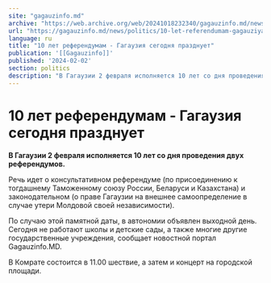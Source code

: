 ```yaml
---
site: "gagauzinfo.md"
archive: "https://web.archive.org/web/20241018232340/gagauzinfo.md/news/politics/10-let-referendumam-gagauziya-segodnya-prazdnuet"
url: "https://gagauzinfo.md/news/politics/10-let-referendumam-gagauziya-segodnya-prazdnuet"
language: ru
title: "10 лет референдумам - Гагаузия сегодня празднует"
publication: '[[Gagauzinfo]]'
published: '2024-02-02'
section: politics
description: "В Гагаузии 2 февраля исполняется 10 лет со дня проведения двух референдумов."
---
```


# 10 лет референдумам - Гагаузия сегодня празднует

**В Гагаузии 2 февраля исполняется 10 лет со дня проведения двух референдумов.**

Речь идет о консультативном референдуме (по присоединению к тогдашнему Таможенному союзу России, Беларуси и Казахстана) и законодательном (о праве Гагаузии на внешнее самоопределение в случае утери Молдовой своей независимости).

По случаю этой памятной даты, в автономии объявлен выходной день. Сегодня не работают школы и детские сады, а также многие другие государственные учреждения, сообщает новостной портал Gagauzinfo.MD.

В Комрате состоится в 11.00 шествие, а затем и концерт на городской площади.